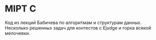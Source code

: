 # MIPT C

Код из лекций Бабичева по алгоритмам и структурам данных.
Несколько решенных задач для контестов с Ejudge и горка всякой мелочевки.

